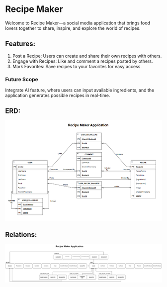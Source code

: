 # Recipe Maker
Welcome to Recipe Maker—a social media application that brings food lovers together to share, inspire, and explore the world of recipes.

## Features:
1. Post a Recipe: Users can create and share their own recipes with others.
2. Engage with Recipes: Like and comment a recipes posted by others.
3. Mark Favorites: Save recipes to your favorites for easy access.

### Future Scope
Integrate AI feature, where users can input available ingredients, and the application generates possible recipes in real-time.

## ERD:
![ERD](https://github.com/rohitadittya/Recipe-Maker-Social-Media/blob/main/public/assets/images/ERD_Recipe_Maker.png)

## Relations:
![image](https://github.com/rohitadittya/Recipe-Maker-Social-Media/blob/main/public/assets/images/Recipe_Maker_Relation_diagram.png)